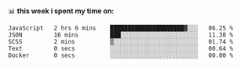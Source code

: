 📊 **this week i spent my time on:**
<!--START_SECTION:waka-->

```text
JavaScript   2 hrs 6 mins    █████████████████████▓░░░   86.25 %
JSON         16 mins         ███░░░░░░░░░░░░░░░░░░░░░░   11.38 %
SCSS         2 mins          ▒░░░░░░░░░░░░░░░░░░░░░░░░   01.74 %
Text         0 secs          ░░░░░░░░░░░░░░░░░░░░░░░░░   00.64 %
Docker       0 secs          ░░░░░░░░░░░░░░░░░░░░░░░░░   00.00 %
```

<!--END_SECTION:waka-->
